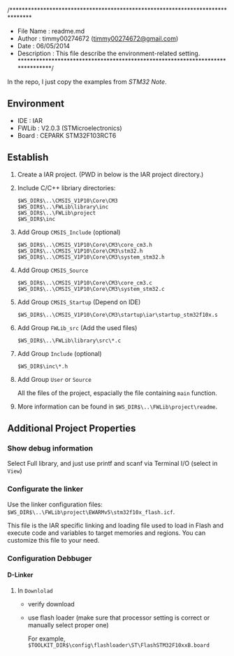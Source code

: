 /*******************************************************************************
* File Name          : readme.md
* Author             : timmy00274672 (timmy00274672@gmail.com)
* Date               : 06/05/2014
* Description        : This file describe the environment-related setting.
*******************************************************************************/

In the repo, I just copy the examples from *STM32 Note*.

## Environment

* IDE : IAR
* FWLib : V2.0.3 (STMicroelectronics)
* Board : CEPARK STM32F103RCT6

## Establish

1. Create a IAR project. (PWD in below is the IAR project directory.)
2. Include C/C++ libriary directories:

	```
	$WS_DIR$\..\CMSIS_V1P10\Core\CM3
	$WS_DIR$\..\FWLib\library\inc
	$WS_DIR$\..\FWLib\project
	$WS_DIR$\inc
	```
3. Add Group `CMSIS_Include` (optional)

	```
	$WS_DIR$\..\CMSIS_V1P10\Core\CM3\core_cm3.h
	$WS_DIR$\..\CMSIS_V1P10\Core\CM3\stm32.h
	$WS_DIR$\..\CMSIS_V1P10\Core\CM3\system_stm32.h
	```

4. Add Group `CMSIS_Source`

	```
	$WS_DIR$\..\CMSIS_V1P10\Core\CM3\core_cm3.c
	$WS_DIR$\..\CMSIS_V1P10\Core\CM3\system_stm32.c
	```

5. Add Group `CMSIS_Startup` (Depend on IDE)

	```
	$WS_DIR$\..\CMSIS_V1P10\Core\CM3\startup\iar\startup_stm32f10x.s
	```

6. Add Group `FWLib_src` (Add the used files)

	```
	$WS_DIR$\..\FWLib\library\src\*.c
	```
7. Add Group `Include` (optional)

	```
	$WS_DIR$\inc\*.h
	```
8. Add Group `User` or `Source`

	All the files of the project, espacially the file containing `main` function.

9. More information can be found in `$WS_DIR$\..\FWLib\project\readme`.

## Additional Project Properties

### Show debug information

Select Full library, and just use printf and scanf via Terminal I/O (select in `View`)

### Configurate the linker

Use the linker configuration files: `$WS_DIR$\..\FWLib\project\EWARMv5\stm32f10x_flash.icf`.

This file is the IAR specific linking and loading file used to load in Flash and execute code and variables to target memories and regions. You can customize this file to your need.

### Configuration Debbuger

#### D-Linker

1. In `Downlolad` 

	- verify download
	- use flash loader (make sure that processor setting is correct or manually select proper one)

		For example, `$TOOLKIT_DIR$\config\flashloader\ST\FlashSTM32F10xxB.board`
